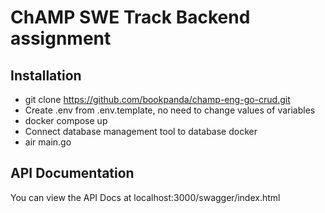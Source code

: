 # ChAMP SWE Track Backend assignment

## Installation
- git clone https://github.com/bookpanda/champ-eng-go-crud.git
- Create .env from .env.template, no need to change values of variables
- docker compose up
- Connect database management tool to database docker
- air main.go

## API Documentation
You can view the API Docs at localhost:3000/swagger/index.html
